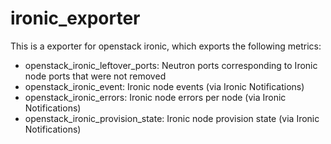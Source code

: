 # ironic_exporter

This is a exporter for openstack ironic, which exports the following metrics:

- openstack_ironic_leftover_ports: Neutron ports corresponding to Ironic node ports that were not removed
- openstack_ironic_event: Ironic node events (via Ironic Notifications)
- openstack_ironic_errors: Ironic node errors per node (via Ironic Notifications)
- openstack_ironic_provision_state: Ironic node provision state (via Ironic Notifications)
